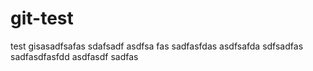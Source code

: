 # git-test
test gisasadfsafas 
sdafsadf asdfsa fas
sadfasfdas
asdfsafda
sdfsadfas
sadfasdfasfdd
asdfasdf
sadfas

